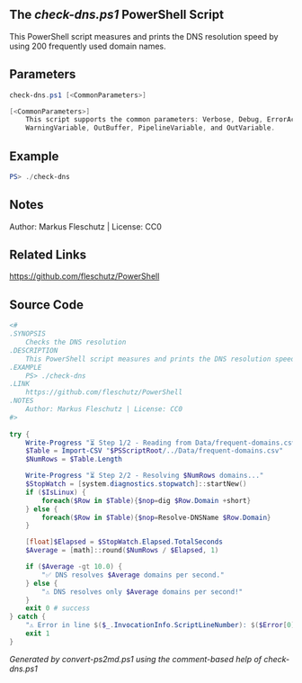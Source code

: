 ## The *check-dns.ps1* PowerShell Script

This PowerShell script measures and prints the DNS resolution speed by using 200 frequently used domain names.

## Parameters
```powershell
check-dns.ps1 [<CommonParameters>]

[<CommonParameters>]
    This script supports the common parameters: Verbose, Debug, ErrorAction, ErrorVariable, WarningAction, 
    WarningVariable, OutBuffer, PipelineVariable, and OutVariable.
```

## Example
```powershell
PS> ./check-dns

```

## Notes
Author: Markus Fleschutz | License: CC0

## Related Links
https://github.com/fleschutz/PowerShell

## Source Code
```powershell
<#
.SYNOPSIS
	Checks the DNS resolution 
.DESCRIPTION
	This PowerShell script measures and prints the DNS resolution speed by using 200 frequently used domain names.
.EXAMPLE
	PS> ./check-dns
.LINK
	https://github.com/fleschutz/PowerShell
.NOTES
	Author: Markus Fleschutz | License: CC0
#>
 
try {
	Write-Progress "⏳ Step 1/2 - Reading from Data/frequent-domains.csv..."
	$Table = Import-CSV "$PSScriptRoot/../Data/frequent-domains.csv"
	$NumRows = $Table.Length

	Write-Progress "⏳ Step 2/2 - Resolving $NumRows domains..."
	$StopWatch = [system.diagnostics.stopwatch]::startNew()
	if ($IsLinux) {
		foreach($Row in $Table){$nop=dig $Row.Domain +short}
	} else {
		foreach($Row in $Table){$nop=Resolve-DNSName $Row.Domain}
	}

	[float]$Elapsed = $StopWatch.Elapsed.TotalSeconds
	$Average = [math]::round($NumRows / $Elapsed, 1)

	if ($Average -gt 10.0) {
		"✅ DNS resolves $Average domains per second."
	} else {  
		"⚠️ DNS resolves only $Average domains per second!"
	}
	exit 0 # success
} catch {
	"⚠️ Error in line $($_.InvocationInfo.ScriptLineNumber): $($Error[0])"
	exit 1
}
```

*Generated by convert-ps2md.ps1 using the comment-based help of check-dns.ps1*
